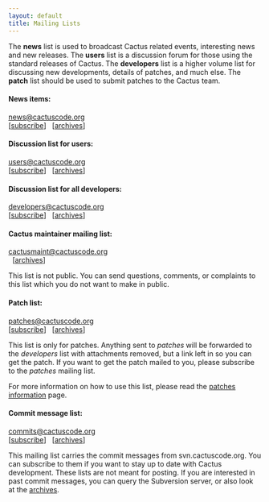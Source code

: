 ```yaml
---
layout: default
title: Mailing Lists
---
```

The **news** list is used to broadcast Cactus related events,
interesting news and new releases. The **users** list is a discussion
forum for those using the standard releases of Cactus. The
**developers** list is a higher volume list for discussing new
developments, details of patches, and much else. The **patch** list
should be used to submit patches to the Cactus team.

#### News items:

<news@cactuscode.org>  
\[[subscribe](http://www.cactuscode.org/mailman/listinfo/news)\]  
\[[archives](http://www.cactuscode.org/pipermail/news)\]

  

#### Discussion list for users:

<users@cactuscode.org>  
\[[subscribe](http://cactuscode.org/mailman/listinfo/users)\]  
\[[archives](http://cactuscode.org/pipermail/users)\]

  

#### Discussion list for all developers:

<developers@cactuscode.org>  
\[[subscribe](http://cactuscode.org/mailman/listinfo/developers)\]  
\[[archives](http://cactuscode.org/pipermail/developers)\]

  

#### Cactus maintainer mailing list:

<cactusmaint@cactuscode.org>  
  \[[archives](http://cactuscode.org/mailman/private/cactusmaint)\]

This list is not public. You can send questions, comments, or complaints
to this list which you do not want to make in public.

  

#### Patch list:

<patches@cactuscode.org>  
\[[subscribe](http://cactuscode.org/mailman/listinfo/patches)\]  
\[[archives](http://cactuscode.org/pipermail/patches)\]

This list is only for patches. Anything sent to *patches* will be
forwarded to the *developers* list with attachments removed, but a link
left in so you can get the patch. If you want to get the patch mailed to
you, please subscribe to the *patches* mailing list.

For more information on how to use this list, please read the [patches
information](/community/mailinglists/patches) page.

  

#### Commit message list:

<commits@cactuscode.org>  
\[[subscribe](http://cactuscode.org/mailman/listinfo/commits)\]  
\[[archives](http://cactuscode.org/pipermail/commits)\]

This mailing list carries the commit messages from svn.cactuscode.org.
You can subscribe to them if you want to stay up to date with Cactus
development. These lists are not meant for posting. If you are
interested in past commit messages, you can query the Subversion server,
or also look at the [archives](http://cactuscode.org/pipermail/commits).
